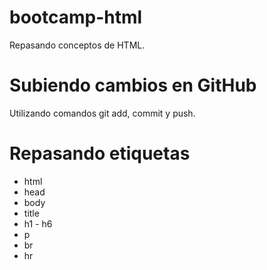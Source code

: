 # bootcamp-html
Repasando conceptos de HTML.

# Subiendo cambios en GitHub

Utilizando comandos git add, commit y push.

# Repasando etiquetas
- html
- head
- body
- title
- h1 - h6
- p
- br
- hr